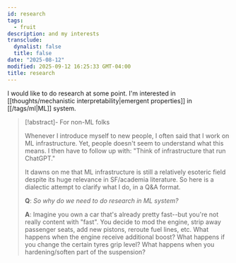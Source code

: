 ```yaml
---
id: research
tags:
  - fruit
description: and my interests
transclude:
  dynalist: false
  title: false
date: "2025-08-12"
modified: 2025-09-12 16:25:33 GMT-04:00
title: research
---
```


I would like to do research at some point. I'm interested in [[thoughts/mechanistic interpretability|emergent properties]] in [[/tags/ml|ML]] system.

> [!abstract]- For non-ML folks
>
> Whenever I introduce myself to new people, I often said that I work on ML infrastructure. Yet, people doesn't seem to understand
> what this means. I then have to follow up with: "Think of infrastructure that run ChatGPT."
>
> It dawns on me that ML infrastructure is still a relatively esoteric field despite its huge relevance in SF/academia literature.
> So here is a dialectic attempt to clarify what I do, in a Q&A format.
>
> **Q**: _So why do we need to do research in ML system?_
>
> **A**: Imagine you own a car that's already pretty fast--but you're not really content with "fast". You decide to mod the engine, strip away passenger seats,
> add new pistons, reroute fuel lines, etc. What happens when the engine receive additional boost? What happens if you change the certain tyres grip level? What happens when you
> hardening/soften part of the suspension?

